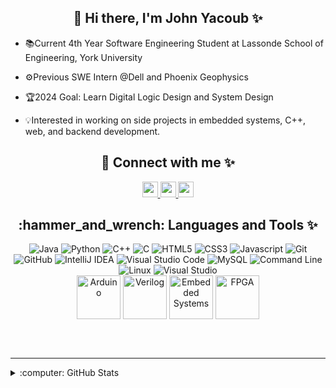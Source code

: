 <h2 align="center">👋 Hi there, I'm John Yacoub ✨</h2>
<ul>
  <li><p align="left"> 📚Current 4th Year Software Engineering Student at Lassonde School of Engineering, York University </p></li>
  <li><p align="left"> ⚙️Previous SWE Intern @Dell and Phoenix Geophysics </p> </li>
  <li><p align="left"> 🏆2024 Goal: Learn Digital Logic Design and System Design </p></li>
  <li><p align="left"> 💡Interested in working on side projects in embedded systems, C++, web, and backend development.</p></li>
</ul>

<h2 align="center">🔗 Connect with me ✨  </h2>
<p align="center">
  <a href="mailto:john12yacoub@gmail.com">
    <img src="https://img.shields.io/badge/Gmail-D14836?style=for-the-badge&logo=gmail&logoColor=white" height=25>
  </a> 
    <a href="https://www.linkedin.com/in/john-yacoub-a01ba31b4">
    <img src="https://img.shields.io/badge/linkedin-%230077B5.svg?&style=for-the-badge&logo=linkedin&logoColor=white" height=25>  
  </a> 
    <a href="https://twitter.com/John25728210">
    <img src="https://img.shields.io/badge/Twitter-1DA1F2?style=for-the-badge&logo=twitter&logoColor=white" height=25>  
  </a> 
</p>
</p>
</p>


<h2 align="center">:hammer_and_wrench: Languages and Tools ✨  </h2>

<p align="center">
  <img src="https://img.shields.io/badge/java-%23ED8B00.svg?style=for-the-badge&logo=openjdk&logoColor=white" alt="Java">
  <img src="https://img.shields.io/badge/python-3670A0?style=for-the-badge&logo=python&logoColor=ffdd54" alt="Python">
  <img src="https://img.shields.io/badge/c++-%2300599C.svg?style=for-the-badge&logo=c%2B%2B&logoColor=white" alt="C++">
  <img src="https://img.shields.io/badge/c-%2300599C.svg?style=for-the-badge&logo=c&logoColor=white" alt="C">
  <img src="https://img.shields.io/badge/html5-%23E34F26.svg?style=for-the-badge&logo=html5&logoColor=white" alt="HTML5">
  <img src="https://img.shields.io/badge/css3-%231572B6.svg?style=for-the-badge&logo=css3&logoColor=white" alt="CSS3">
  <img src="https://img.shields.io/badge/javascript-%23323330.svg?style=for-the-badge&logo=javascript&logoColor=%23F7DF1E" alt =   "Javascript">
  <img src="https://img.shields.io/badge/git-%23F05033.svg?style=for-the-badge&logo=git&logoColor=white" alt="Git">
  <img src="https://img.shields.io/badge/github-%23121011.svg?style=for-the-badge&logo=github&logoColor=white" alt="GitHub">
  <img src="https://img.shields.io/badge/IntelliJIDEA-000000.svg?style=for-the-badge&logo=intellij-idea&logoColor=white" alt="IntelliJ  IDEA">
  <img src="https://img.shields.io/badge/Visual%20Studio%20Code-0078d7.svg?style=for-the-badge&logo=visual-studio-code&logoColor=white"   alt="Visual Studio Code">
  <img src="https://img.shields.io/badge/mysql-4479A1.svg?style=for-the-badge&logo=mysql&logoColor=white" alt="MySQL">
  <img src="https://img.shields.io/badge/Terminal-2E2E2E?style=for-the-badge&logo=Windows+Terminal&logoColor=ffffff"  alt="Command Line">
  <img alt="Linux" src="https://img.shields.io/badge/Linux-FCC624?style=for-the-badge&logo=linux&logoColor=black"> 
  <img alt="Visual Studio" src="https://img.shields.io/badge/VisualStudio-5C2D91.svg?style=for-the-badge&logo=visual-studio&logoColor=white"/>
  <br />
  <img align="center" alt="Arduino" width="70px" src="https://logowik.com/content/uploads/images/arduino5804.jpg" />
  <img align="center" alt="Verilog" width="70px" src="https://static-00.iconduck.com/assets.00/file-type-verilog-icon-256x256-goe8p7qm.png" />
  <img align="center" alt="Embedded Systems" width="70px" src="https://images.credly.com/images/a78aa004-c58a-4d41-87da-ca7614fd8b76/Embeded_Systems_Badge.png" />
  <img align="center" alt="FPGA" width="70px" src="https://encrypted-tbn0.gstatic.com/images?q=tbn:ANd9GcSvslNUHhQsGX47yuT7VBxtnX3kXD7dwHp-MfH6I6hnuw&s" />
  <p align=center>  
  </p>
</p>

 


<br />
<br />

---
<details>
  <summary> :computer: GitHub Stats</summary>
 
  <br />

  <p align=center>  
    <img align="center" alt="FPGA" width="200px" src="https://komarev.com/ghpvc/?username=yacoub-john&color=blue&label=Profile+Views&style=plastic" />
   <br />
     <br />
    <img width ="40%" src="https://github-readme-stats.vercel.app/api?username=yacoub-john&show_icons=true&theme=blue">
    <img  width="30%" src="https://github-readme-stats.vercel.app/api/top-langs/?username=yacoub-john&layout=compact&theme=blue" />
  </p>
   

</details>

